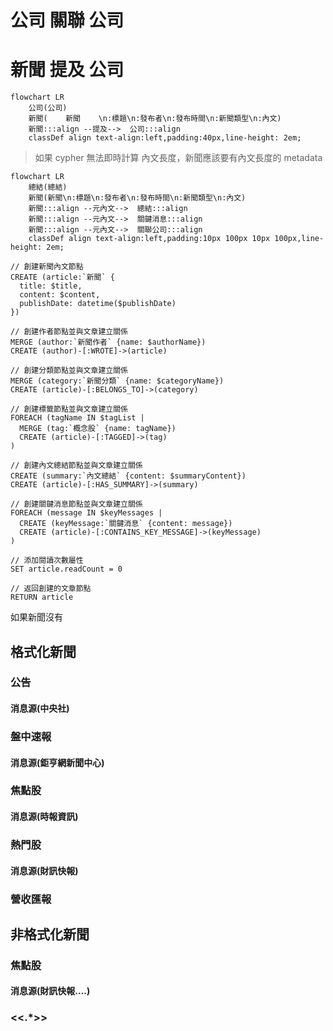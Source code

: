 # 公司 關聯 公司
# 新聞 提及 公司
```mermaid
flowchart LR
	公司(公司)
	新聞(    新聞    \n:標題\n:發布者\n:發布時間\n:新聞類型\n:內文)
    新聞:::align --提及-->  公司:::align
    classDef align text-align:left,padding:40px,line-height: 2em;
```


> 如果 cypher 無法即時計算 內文長度，新聞應該要有內文長度的 metadata


```mermaid
flowchart LR
	總結(總結)
	新聞(新聞\n:標題\n:發布者\n:發布時間\n:新聞類型\n:內文)
    新聞:::align --元內文-->  總結:::align
    新聞:::align --元內文-->  關鍵消息:::align
    新聞:::align --元內文-->  關聯公司:::align
    classDef align text-align:left,padding:10px 100px 10px 100px,line-height: 2em;
```

```cypher
// 創建新聞內文節點
CREATE (article:`新聞` {
  title: $title,
  content: $content,
  publishDate: datetime($publishDate)
})

// 創建作者節點並與文章建立關係
MERGE (author:`新聞作者` {name: $authorName})
CREATE (author)-[:WROTE]->(article)

// 創建分類節點並與文章建立關係
MERGE (category:`新聞分類` {name: $categoryName})
CREATE (article)-[:BELONGS_TO]->(category)

// 創建標籤節點並與文章建立關係
FOREACH (tagName IN $tagList |
  MERGE (tag:`概念股` {name: tagName})
  CREATE (article)-[:TAGGED]->(tag)
)

// 創建內文總結節點並與文章建立關係
CREATE (summary:`內文總結` {content: $summaryContent})
CREATE (article)-[:HAS_SUMMARY]->(summary)

// 創建關鍵消息節點並與文章建立關係
FOREACH (message IN $keyMessages |
  CREATE (keyMessage:`關鍵消息` {content: message})
  CREATE (article)-[:CONTAINS_KEY_MESSAGE]->(keyMessage)
)

// 添加閱讀次數屬性
SET article.readCount = 0

// 返回創建的文章節點
RETURN article
```

如果新聞沒有

## 格式化新聞

### 公告 

#### 消息源(中央社)

### 盤中速報 

#### 消息源(鉅亨網新聞中心)

### 焦點股

#### 消息源(時報資訊)

### 熱門股

#### 消息源(財訊快報)

### 營收匯報

## 非格式化新聞

### 焦點股

#### 消息源(財訊快報....)

### <<.*>>








